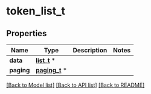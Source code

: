 # token_list_t

## Properties
Name | Type | Description | Notes
------------ | ------------- | ------------- | -------------
**data** | [**list_t**](token.md) \* |  | 
**paging** | [**paging_t**](paging.md) \* |  | 

[[Back to Model list]](../README.md#documentation-for-models) [[Back to API list]](../README.md#documentation-for-api-endpoints) [[Back to README]](../README.md)


